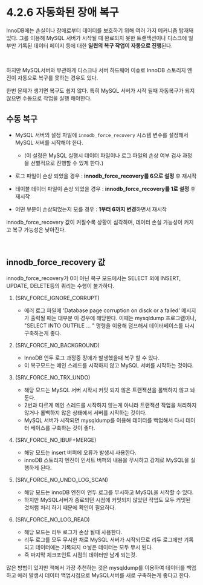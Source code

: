 # 4.2.6 자동화된 장애 복구
InnoDB에는 손실이나 장애로부터 데이터를 보호하기 위해 여러 가지 메커니즘 탑재돼 있다. 그를 이용해 MySQL 서버가 시작될 때 완료되지 못한 트랜잭션이나 디스크에 일부만 기록된 데이터 페이지 등에 대한 **일련의 복구 작업이 자동으로 진행**된다.

<br>

하지만 MySQL서버와 무관하게 디스크나 서버 하드웨어 이슈로 InnoDB 스토리지 엔진이 자동으로 복구를 못하는 경우도 있다.

한번 문제가 생기면 복구도 쉽지 않다. 특히 MySQL 서버가 시작 될때 자동복구가 되지 않으면 수동으로 작업을 실행 해야한다.

## 수동 복구
- MySQL 서버의 설정 파일에 `innodb_force_recovery` 시스템 변수를 설정해서 MySQL 서버를 시작해야 한다. 
  - (이 설정은 MySQL 실행시 데이터 파일이나 로그 파일의 손상 여부 검사 과정을 선별적으로 진행할 수 있게 한다.)

- 로그 파일이 손상 되었을 경우 : **innodb_force_recovery를 6으로 설정** 후 재시작
- 테이블 데이터 파일이 손상 되었을 경우 : **innodb_force_recovery를 1로 설정** 후 재시작
- 어떤 부분이 손상되었는지 모를 경우 : **1부터 6까지 변경**하면서 재시작

innodb_force_recovery 값이 커질수록 상황이 심각하며, 데이터 손실 가능성이 커지고 복구 가능성은 낮아진다.

<br>

## innodb_force_recovery 값

innodb_force_recovery가 0이 아닌 복구 모드에서는 SELECT 외에 INSERT, UPDATE, DELETE등의 쿼리는 수행이 불가하다.

1. (SRV_FORCE_IGNORE_CORRUPT)
   - 에러 로그 파일에 'Database page corruption on disck or a failed' 메시지가 출력될 때는 대부분 이 경우에 해당한다. 이때는 mysqldump 프로그램이나, "SELECT INTO OUTFILE ... " 명령을 이용해 덤프해서 데이터베이스를 다시 구축하는게 좋다.


2. (SRV_FORCE_NO_BACKGROUND)
    - InnoDB 언두 로그 과정중 장애가 발생했을때 복구 할 수 있다.
    - 이 복구모드는 메인 스레드를 시작하지 않고 MySQL 서버를 시작하는 것이다.

3. (SRV_FORCE_NO_TRX_UNDO)
    - 해당 모드는 MySQL 서버 시작시 커밋 되지 않은 트랜잭션을 롤백하지 않고 놔둔다.
    - 2번과 다르게 메인 스레드를 시작하지 않는게 아니라 트랜잭션 작업을 처리하지 않거나 롤백하지 않은 상태에서 서버를 시작하는 것이다.
    - MySQL 서버가 시작되면 mysqldump를 이용해 데이터를 백업해서 다시 데이터 베이스를 구축하는 것이 좋다.

4. (SRV_FORCE_NO_IBUF+MERGE)
    - 해당 모드는 insert 버퍼에 오류가 발생시 사용한다.
    - innoDB 스토리지 엔진이 인서트 버퍼의 내용을 무시하고 강제로 MySQL을 실행하게 된다.

5. (SRV_FORCE_NO_UNDO_LOG_SCAN)
    - 해당 모드는 innoDB 엔진이 언두 로그를 무시하고 MySQL을 시작할 수 있다.
    - 하지만 MySQL서버가 종료되던 시점에 커밋되지 않았던 작업도 모두 커밋된 것처럼 처리 하기 때문에 확인이 필요하다.

6. (SRV_FORCE_NO_LOG_READ)
    - 해당 모드는 리두 로그가 손상 될때 사용한다.
    - 리두 로그를 모두 무시한 채로 MySQL 서버가 시작되므로 리두 로그에만 기록되고 데이터에는 기록되지 ㅇ낳은 데이터는 모두 무시 된다.
    - 즉 마지막 체크포인트 시점의 데이터만 남게 되는것.

많은 방법이 있지만 책에서 가장 추천하는 것은 mysqldump를 이용하여 데이터를 백업하고 에러 발생시 데이터 백업시점으로 MySQL서버를 새로 구축하는게 좋다고 한다.